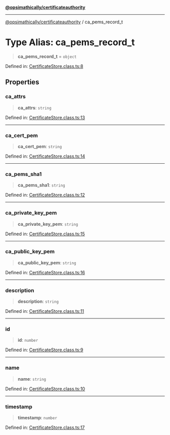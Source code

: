 [**@opsimathically/certificateauthority**](../README.md)

***

[@opsimathically/certificateauthority](../README.md) / ca\_pems\_record\_t

# Type Alias: ca\_pems\_record\_t

> **ca\_pems\_record\_t** = `object`

Defined in: [CertificateStore.class.ts:8](https://github.com/opsimathically/certificateauthority/blob/38696373b8e07b59fffaf8e84e32119c00d6f73c/src/CertificateStore.class.ts#L8)

## Properties

### ca\_attrs

> **ca\_attrs**: `string`

Defined in: [CertificateStore.class.ts:13](https://github.com/opsimathically/certificateauthority/blob/38696373b8e07b59fffaf8e84e32119c00d6f73c/src/CertificateStore.class.ts#L13)

***

### ca\_cert\_pem

> **ca\_cert\_pem**: `string`

Defined in: [CertificateStore.class.ts:14](https://github.com/opsimathically/certificateauthority/blob/38696373b8e07b59fffaf8e84e32119c00d6f73c/src/CertificateStore.class.ts#L14)

***

### ca\_pems\_sha1

> **ca\_pems\_sha1**: `string`

Defined in: [CertificateStore.class.ts:12](https://github.com/opsimathically/certificateauthority/blob/38696373b8e07b59fffaf8e84e32119c00d6f73c/src/CertificateStore.class.ts#L12)

***

### ca\_private\_key\_pem

> **ca\_private\_key\_pem**: `string`

Defined in: [CertificateStore.class.ts:15](https://github.com/opsimathically/certificateauthority/blob/38696373b8e07b59fffaf8e84e32119c00d6f73c/src/CertificateStore.class.ts#L15)

***

### ca\_public\_key\_pem

> **ca\_public\_key\_pem**: `string`

Defined in: [CertificateStore.class.ts:16](https://github.com/opsimathically/certificateauthority/blob/38696373b8e07b59fffaf8e84e32119c00d6f73c/src/CertificateStore.class.ts#L16)

***

### description

> **description**: `string`

Defined in: [CertificateStore.class.ts:11](https://github.com/opsimathically/certificateauthority/blob/38696373b8e07b59fffaf8e84e32119c00d6f73c/src/CertificateStore.class.ts#L11)

***

### id

> **id**: `number`

Defined in: [CertificateStore.class.ts:9](https://github.com/opsimathically/certificateauthority/blob/38696373b8e07b59fffaf8e84e32119c00d6f73c/src/CertificateStore.class.ts#L9)

***

### name

> **name**: `string`

Defined in: [CertificateStore.class.ts:10](https://github.com/opsimathically/certificateauthority/blob/38696373b8e07b59fffaf8e84e32119c00d6f73c/src/CertificateStore.class.ts#L10)

***

### timestamp

> **timestamp**: `number`

Defined in: [CertificateStore.class.ts:17](https://github.com/opsimathically/certificateauthority/blob/38696373b8e07b59fffaf8e84e32119c00d6f73c/src/CertificateStore.class.ts#L17)
